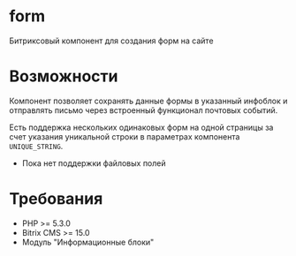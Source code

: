 # form

Битриксовый компонент для создания форм на сайте

# Возможности

Компонент позволяет сохранять данные формы в указанный инфоблок и отправлять письмо через встроенный функционал почтовых событий.

Есть поддержка нескольких одинаковых форм на одной страницы за счет указания уникальной строки в параметрах компонента `UNIQUE_STRING`.

* Пока нет поддержки файловых полей

# Требования

- PHP >= 5.3.0
- Bitrix CMS >= 15.0
- Модуль "Информационные блоки"

